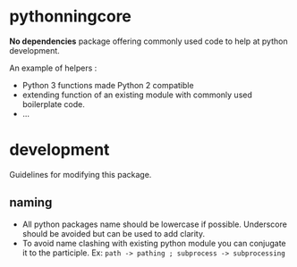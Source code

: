 # pythonningcore

**No dependencies** package offering commonly used code to help at
python development.

An example of helpers :

- Python 3 functions made Python 2 compatible
- extending function of an existing module with commonly used boilerplate code.
- ...

# development

Guidelines for modifying this package.

## naming

- All python packages name should be lowercase if possible. Underscore should
be avoided but can be used to add clarity.
- To avoid name clashing with existing python module you can conjugate it to
the participle. Ex: `path -> pathing ; subprocess -> subprocessing`

